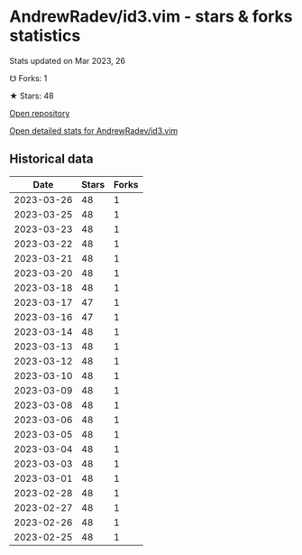 # AndrewRadev/id3.vim - stars & forks statistics

Stats updated on Mar 2023, 26

☋ Forks: 1

★ Stars: 48

[Open repository](https://github.com/AndrewRadev/id3.vim)

[Open detailed stats for AndrewRadev/id3.vim](https://reviewgithub.com/rep/AndrewRadev/id3.vim)

## Historical data
| Date | Stars | Forks |
|------|-------|-------|
| 2023-03-26 | 48 | 1 | 
| 2023-03-25 | 48 | 1 | 
| 2023-03-23 | 48 | 1 | 
| 2023-03-22 | 48 | 1 | 
| 2023-03-21 | 48 | 1 | 
| 2023-03-20 | 48 | 1 | 
| 2023-03-18 | 48 | 1 | 
| 2023-03-17 | 47 | 1 | 
| 2023-03-16 | 47 | 1 | 
| 2023-03-14 | 48 | 1 | 
| 2023-03-13 | 48 | 1 | 
| 2023-03-12 | 48 | 1 | 
| 2023-03-10 | 48 | 1 | 
| 2023-03-09 | 48 | 1 | 
| 2023-03-08 | 48 | 1 | 
| 2023-03-06 | 48 | 1 | 
| 2023-03-05 | 48 | 1 | 
| 2023-03-04 | 48 | 1 | 
| 2023-03-03 | 48 | 1 | 
| 2023-03-01 | 48 | 1 | 
| 2023-02-28 | 48 | 1 | 
| 2023-02-27 | 48 | 1 | 
| 2023-02-26 | 48 | 1 | 
| 2023-02-25 | 48 | 1 | 

